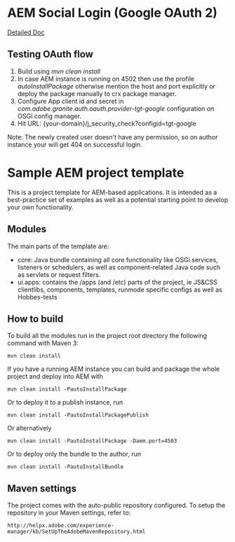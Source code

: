 # AEM Social Login (Google OAuth 2)

[Detailed Doc](https://dev.to/thegreyteacher/aem-social-login-google-oauth2-23pf)

## Testing OAuth flow
1. Build using *mvn clean install*
2. In case AEM instance is running on 4502 then use the profile *autoInstallPackage* otherwise mention the host and 
port explicitly or deploy the package manually to crx package manager.
3. Configure App client id and secret in *com.adobe.granite.auth.oauth.provider-tgt-google* configuration on 
OSGi config manager.
4. Hit URL: {your-domain}/j_security_check?configid=tgt-google

Note: The newly created user doesn't have any permission, so on author instance your will get 404 on successful login.

# Sample AEM project template

This is a project template for AEM-based applications. It is intended as a best-practice set of examples as well as a potential starting point to develop your own functionality.

## Modules

The main parts of the template are:

* core: Java bundle containing all core functionality like OSGi services, listeners or schedulers, as well as component-related Java code such as servlets or request filters.
* ui.apps: contains the /apps (and /etc) parts of the project, ie JS&CSS clientlibs, components, templates, runmode specific configs as well as Hobbes-tests

## How to build

To build all the modules run in the project root directory the following command with Maven 3:

    mvn clean install

If you have a running AEM instance you can build and package the whole project and deploy into AEM with

    mvn clean install -PautoInstallPackage

Or to deploy it to a publish instance, run

    mvn clean install -PautoInstallPackagePublish

Or alternatively

    mvn clean install -PautoInstallPackage -Daem.port=4503

Or to deploy only the bundle to the author, run

    mvn clean install -PautoInstallBundle

## Maven settings

The project comes with the auto-public repository configured. To setup the repository in your Maven settings, refer to:

    http://helpx.adobe.com/experience-manager/kb/SetUpTheAdobeMavenRepository.html
